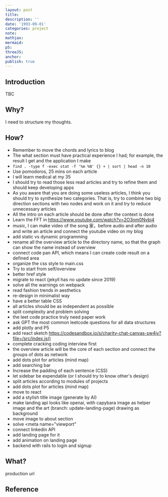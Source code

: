 ```yaml
---
layout: post
title:
description: ''
date: '1993-09-01'
categories: project
note:
mathjax:
mermaid:
p5:
threeJS:
anchor:
publish: true
---
```


## Introduction

TBC

## Why?

I need to structure my thoughts.

## How?

* Remember to move the chords and lyrics to blog
* The what section must have practical experience I had; for example, the result I get and the application I make
* `find . -type f -exec stat -f '%m %N' {} + | sort | head -n 10`
* Use pomodoros, 25 mins on each article
* I will learn medical at my 35
* I should try to read those less read articles and try to refine them and should keep developing apps
* As you aware that you are doing some useless articles, I think you should try to synthesize two categories. That is, try to combine two big direction sections with two nodes and work on it and try to reduce unnecessary articles
* All the intro on each article should be done after the context is done
* Learn the FFT in https://www.youtube.com/watch?v=2O3nm0Nvbi4
* music, I can make video of the song 家，before audio and after audio and write an article and connect the youtube video on my blog
* add static vs dynamic programming
* rename all the overview article to the directory name, so that the graph can show the name instead of overview
* connect code pan API, which means I can create code result on a defined area
* organize the css style to main.css
* Try to start from self/overview
* better href style
* migrate to react (jekyll has no update since 2019)
* solve all the warnings on webpack
* read fashion trends in aesthetics
* re-design in minimalist way
* have a better table CSS
* all articles should be as independent as possible
* split complexity and problem solving
* the leet code practice truly need paper work
* ask GPT the most common leetcode questions for all data structures
* add plotly and P5
* add react sketch https://codesandbox.io/s/charity-chat-canvas-sw4jy?file=/src/index.js()
* complete cracking coding interview first
* the overview article will be the core of each section and connect the groups of dots as network
* add dots plot for articles (mind map)
* add searching bar
* Increase the padding of each sentence (CSS)
* let sidebar be expendable (or I should try to know other's design)
* split articles according to modules of projects
* add dots plot for articles (mind map)
* move to react
* add a stylish title image (generate by AI)
* make landing api looks like openai, with capybara image as helper image and the art (branch: update-landing-page) drawing as background
* move image to about section
* solve <meta name="viewport"
* connect linkedin API
* add landing page for it
* add animation on landing page
* backend with rails to login and signup

## What?

production url

## Reference
